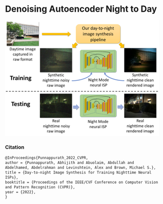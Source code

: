 # Denoising Autoencoder Night to Day
 
![alt text](day2night_.png)

### Citation
```
@InProceedings{Punnappurath_2022_CVPR,
author = {Punnappurath, Abhijith and Abuolaim, Abdullah and Abdelhamed, Abdelrahman and Levinshtein, Alex and Brown, Michael S.},
title = {Day-to-night Image Synthesis for Training Nighttime Neural ISPs},
booktitle = {Proceedings of the IEEE/CVF Conference on Computer Vision and Pattern Recognition (CVPR)},
year = {2022},
}
```
